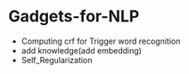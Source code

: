 # Gadgets-for-NLP
* Computing crf for Trigger word recognition
* add knowledge(add embedding)
* Self_Regularization
